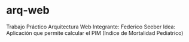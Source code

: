 # arq-web
Trabajo Práctico Arquitectura Web
Integrante: Federico Seeber
Idea: Aplicación que permite calcular el PIM (Indice de Mortalidad Pediatrico)
